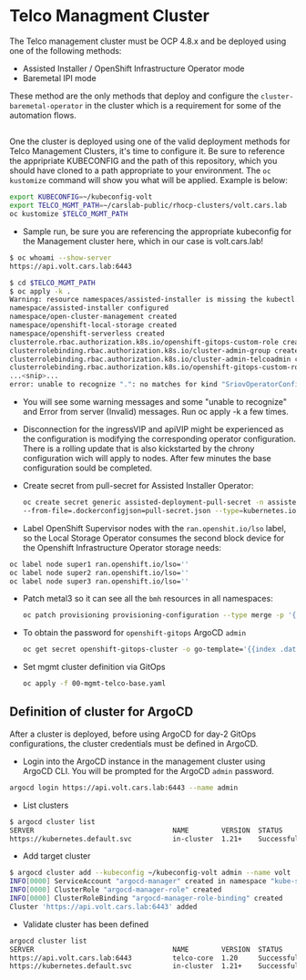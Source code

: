 # Telco Managment Cluster

The Telco management cluster must be OCP 4.8.x and be deployed using one of the following methods:
- Assisted Installer / OpenShift Infrastructure Operator mode
- Baremetal IPI mode

These method are the only methods that deploy and configure the `cluster-baremetal-operator` in the cluster which is a requirement for some of the automation flows.

##

One the cluster is deployed using one of the valid deployment methods for Telco Management Clusters, it's time to configure it.  Be sure to reference the appripriate KUBECONFIG and the path of this repository, which you should have cloned to a path appropriate to your environment.  The `oc kustomize` command will show you what will be applied.  Example is below:

```bash
export KUBECONFIG=~/kubeconfig-volt
export TELCO_MGMT_PATH=~/carslab-public/rhocp-clusters/volt.cars.lab
oc kustomize $TELCO_MGMT_PATH
```

- Sample run, be sure you are referencing the appropriate kubeconfig for the Management cluster here, which in our case is volt.cars.lab!

```bash
$ oc whoami --show-server
https://api.volt.cars.lab:6443

$ cd $TELCO_MGMT_PATH
$ oc apply -k .
Warning: resource namespaces/assisted-installer is missing the kubectl.kubernetes.io/last-applied-configuration annotation which is required by oc apply. oc apply should only be used on resources created declaratively by either oc create --save-config or oc apply. The missing annotation will be patched automatically.
namespace/assisted-installer configured
namespace/open-cluster-management created
namespace/openshift-local-storage created
namespace/openshift-serverless created
clusterrole.rbac.authorization.k8s.io/openshift-gitops-custom-role created
clusterrolebinding.rbac.authorization.k8s.io/cluster-admin-group created
clusterrolebinding.rbac.authorization.k8s.io/cluster-admin-telcoadmin created
clusterrolebinding.rbac.authorization.k8s.io/openshift-gitops-custom-rolebinding created
...<snip>...
error: unable to recognize ".": no matches for kind "SriovOperatorConfig" in version "sriovnetwork.openshift.io/v1"
```

- You will see some warning messages and some "unable to recognize" and Error from server (Invalid) messages.  Run oc apply -k a few times.
- Disconnection for the ingressVIP and apiVIP might be experienced as the configuration is modifying the corresponding operator configuration. There is a rolling update that is also kickstarted by the chrony configuration wich will apply to nodes. After few minutes the base configuration sould be completed.

- Create secret from pull-secret for Assisted Installer Operator:

    ```bash
    oc create secret generic assisted-deployment-pull-secret -n assisted-installer \
    --from-file=.dockerconfigjson=pull-secret.json --type=kubernetes.io/dockerconfigjson
    ```

- Label OpenShift Supervisor nodes with the `ran.openshit.io/lso` label, so the Local Storage Operator consumes the second block device for the Openshift Infrastructure Operator storage needs:
```bash
oc label node super1 ran.openshift.io/lso=''
oc label node super2 ran.openshift.io/lso=''
oc label node super3 ran.openshift.io/lso=''
```

- Patch metal3 so it can see all the `bmh` resources in all namespaces:

    ```bash
    oc patch provisioning provisioning-configuration --type merge -p '{"spec":{"watchAllNamespaces": true}}'
    ```
- To obtain the password for `openshift-gitops` ArgoCD `admin`

    ```bash
    oc get secret openshift-gitops-cluster -o go-template='{{index .data "admin.password"}}' | base64 -d
    ```
- Set mgmt cluster definition via GitOps

    ```bash
    oc apply -f 00-mgmt-telco-base.yaml
    ```

## Definition of cluster for ArgoCD

After a cluster is deployed, before using ArgoCD for day-2 GitOps configurations, the cluster credentials must be defined in ArgoCD.

- Login into the ArgoCD instance in the management cluster using ArgoCD CLI. You will be prompted for the ArgoCD `admin` password.
```bash
argocd login https://api.volt.cars.lab:6443 --name admin
```
- List clusters
```bash
$ argocd cluster list
SERVER                                  NAME        VERSION  STATUS      MESSAGE
https://kubernetes.default.svc          in-cluster  1.21+    Successful
```
- Add target cluster
```bash
$ argocd cluster add --kubeconfig ~/kubeconfig-volt admin --name volt
INFO[0000] ServiceAccount "argocd-manager" created in namespace "kube-system"
INFO[0000] ClusterRole "argocd-manager-role" created
INFO[0000] ClusterRoleBinding "argocd-manager-role-binding" created
Cluster 'https://api.volt.cars.lab:6443' added
```
- Validate cluster has been defined
```bash
argocd cluster list
SERVER                                  NAME        VERSION  STATUS      MESSAGE
https://api.volt.cars.lab:6443          telco-core  1.20     Successful
https://kubernetes.default.svc          in-cluster  1.21+    Successful
```
